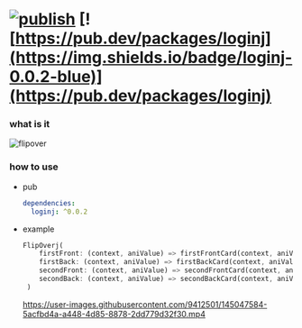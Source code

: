 # [![publish](https://github.com/ZuYun/loginj/actions/workflows/publish.yml/badge.svg)](https://github.com/ZuYun/loginj/actions/workflows/publish.yml)  [![https://pub.dev/packages/loginj](https://img.shields.io/badge/loginj-0.0.2-blue)](https://pub.dev/packages/loginj)  

### what is it

![flipover](https://raw.githubusercontent.com/ZuYun/loginj/main/preview/loginj.gif)



### how to use
 - pub

   ```yaml
   dependencies:
     loginj: ^0.0.2
   ```

 - example

   ```dart
   FlipOverj(
       firstFront: (context, aniValue) => firstFrontCard(context, aniValue),
       firstBack: (context, aniValue) => firstBackCard(context, aniValue),
       secondFront: (context, aniValue) => secondFrontCard(context, aniValue),
       secondBack: (context, aniValue) => secondBackCard(context, aniValue),
    )
   ```

   

   https://user-images.githubusercontent.com/9412501/145047584-5acfbd4a-a448-4d85-8878-2dd779d32f30.mp4